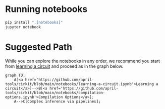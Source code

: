 # Running notebooks


```bash
pip install ".[notebooks]"
jupyter notebook
```


# Suggested Path


While you can explore the notebooks in any order, we recommend you start from [learning a circuit](learning-a-circuit.ipynb) and proceed as in the graph below.

```mermaid
graph TD;
    A[<a href='https://github.com/april-tools/cirkit/blob/main/notebooks/learning-a-circuit.ipynb'>Learning a circuit</a>]-->B[<a href='https://github.com/april-tools/cirkit/blob/main/notebooks/compilation-options.ipynb'>Compilation Options</a>];
    A-->C[Complex inference via pipelines];
```

